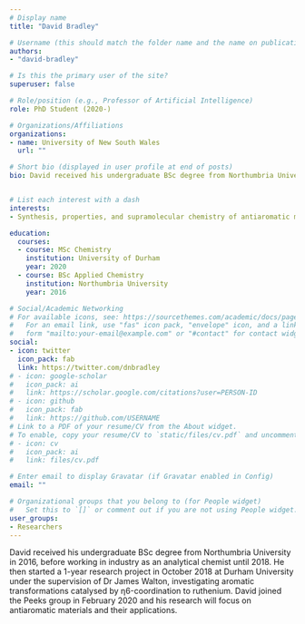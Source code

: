 ```yaml
---
# Display name
title: "David Bradley"

# Username (this should match the folder name and the name on publications)
authors:
- "david-bradley"

# Is this the primary user of the site?
superuser: false

# Role/position (e.g., Professor of Artificial Intelligence)
role: PhD Student (2020-)

# Organizations/Affiliations
organizations:
- name: University of New South Wales
  url: ""

# Short bio (displayed in user profile at end of posts)
bio: David received his undergraduate BSc degree from Northumbria University in 2016, before working in industry as an analytical chemist until 2018. He then started a 1-year research project in October 2018 at Durham University under the supervision of Dr James Walton, investigating aromatic transformations catalysed by η6-coordination to ruthenium. David joined the Peeks group in February 2020 and his research will focus on antiaromatic materials and their applications.


# List each interest with a dash
interests:
- Synthesis, properties, and supramolecular chemistry of antiaromatic molecules

education:
  courses:
  - course: MSc Chemistry
    institution: University of Durham
    year: 2020
  - course: BSc Applied Chemistry
    institution: Northumbria University
    year: 2016

# Social/Academic Networking
# For available icons, see: https://sourcethemes.com/academic/docs/page-builder/#icons
#   For an email link, use "fas" icon pack, "envelope" icon, and a link in the
#   form "mailto:your-email@example.com" or "#contact" for contact widget.
social:
- icon: twitter
  icon_pack: fab
  link: https://twitter.com/dnbradley
# - icon: google-scholar
#   icon_pack: ai
#   link: https://scholar.google.com/citations?user=PERSON-ID
# - icon: github
#   icon_pack: fab
#   link: https://github.com/USERNAME
# Link to a PDF of your resume/CV from the About widget.
# To enable, copy your resume/CV to `static/files/cv.pdf` and uncomment the lines below.
# - icon: cv
#   icon_pack: ai
#   link: files/cv.pdf

# Enter email to display Gravatar (if Gravatar enabled in Config)
email: ""

# Organizational groups that you belong to (for People widget)
#   Set this to `[]` or comment out if you are not using People widget.
user_groups:
- Researchers
---
```

David received his undergraduate BSc degree from Northumbria University in 2016, before working in industry as an analytical chemist until 2018. He then started a 1-year research project in October 2018 at Durham University under the supervision of Dr James Walton, investigating aromatic transformations catalysed by η6-coordination to ruthenium. David joined the Peeks group in February 2020 and his research will focus on antiaromatic materials and their applications.

